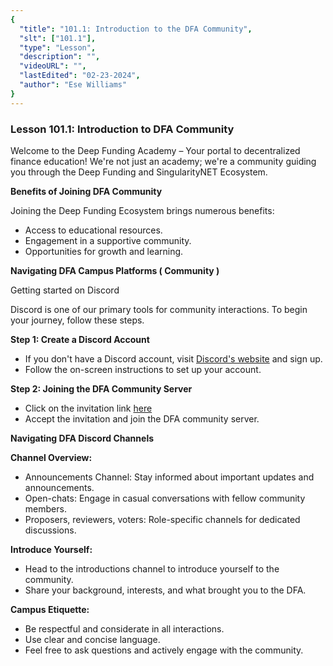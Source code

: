 ```yaml
---
{
  "title": "101.1: Introduction to the DFA Community",
  "slt": ["101.1"],
  "type": "Lesson",
  "description": "",
  "videoURL": "",
  "lastEdited": "02-23-2024",
  "author": "Ese Williams"
}
---
```


### **Lesson 101.1: Introduction to DFA Community**

Welcome to the Deep Funding Academy – Your portal to decentralized finance education! We're not just an academy; we're a community guiding you through the Deep Funding and SingularityNET Ecosystem.

**Benefits of Joining DFA Community**

Joining the Deep Funding Ecosystem brings numerous benefits:

- Access to educational resources.
- Engagement in a supportive community.
- Opportunities for growth and learning.

**Navigating DFA Campus Platforms ( Community )**

Getting started on Discord

Discord is one of our primary tools for community interactions. To begin your journey, follow these steps.

**Step 1: Create a Discord Account**

- If you don't have a Discord account, visit [Discord's website](https://discord.com/) and sign up.
- Follow the on-screen instructions to set up your account.

**Step 2: Joining the DFA Community Server**

- Click on the invitation link [here](https://discord.gg/Ez2t4vxV)
- Accept the invitation and join the DFA community server.

**Navigating DFA Discord Channels**

**Channel Overview:**

- Announcements Channel: Stay informed about important updates and announcements.
- Open-chats: Engage in casual conversations with fellow community members.
- Proposers, reviewers, voters: Role-specific channels for dedicated discussions.

**Introduce Yourself:**

- Head to the introductions channel to introduce yourself to the community.
- Share your background, interests, and what brought you to the DFA.

**Campus Etiquette:**

- Be respectful and considerate in all interactions.
- Use clear and concise language.
- Feel free to ask questions and actively engage with the community.
